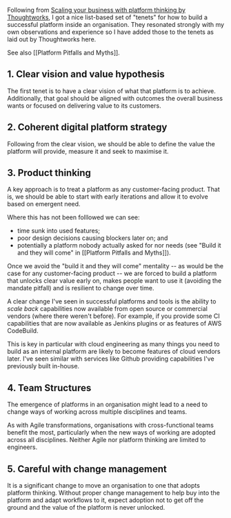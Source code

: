 Following from [Scaling your business with platform thinking by Thoughtworks](https://www.thoughtworks.com/en-gb/what-we-do/enterprise-modernization-platforms-cloud/empc-hub/scaling-your-business-with-platform-thinking), I got a nice list-based set of "tenets" for how to build a successful platform inside an organisation. They resonated strongly with my own observations and experience so I have added those to the tenets as laid out by Thoughtworks here.

See also [[Platform Pitfalls and Myths]].

## 1. Clear vision and value hypothesis

The first tenet is to have a clear vision of what that platform is to achieve. Additionally, that goal should be aligned with outcomes the overall business wants or focused on delivering value to its customers.

## 2. Coherent digital platform strategy

Following from the clear vision, we should be able to define the value the platform will provide, measure it and seek to maximise it.

## 3. Product thinking

A key approach is to treat a platform as any customer-facing product. That is, we should be able to start with early iterations and allow it to evolve based on emergent need.

Where this has not been folllowed we can see:

- time sunk into used features;
- poor design decisions causing blockers later on; and
- potentially a platform nobody actually asked for nor needs (see "Build it and they will come" in [[Platform Pitfalls and Myths]]).

Once we avoid the "build it and they will come" mentality -- as would be the case for any customer-facing product -- we are forced to build a platform that unlocks clear value early on, makes people want to use it (avoiding the mandate pitfall) and is resilient to change over time.

A clear change I've seen in successful platforms and tools is the ability to _scale back_ capabilities now available from open source or commercial vendors (where there weren't before). For example, if you provide some CI capabilities that are now available as Jenkins plugins or as features of AWS CodeBuild.

This is key in particular with cloud engineering as many things you need to build as an internal platform are likely to become features of cloud vendors later. I've seen similar with services like Github providing capabilities I've previously built in-house.

## 4. Team Structures

The emergence of platforms in an organisation might lead to a need to change ways of working across multiple disciplines and teams.

As with Agile transformations, organisations with cross-functional teams benefit the most, particularly when the new ways of working are adopted across all disciplines. Neither Agile nor platform thinking are limited to engineers.

## 5. Careful with change management

It is a significant change to move an organisation to one that adopts platform thinking. Without proper change management to help buy into the platform and adapt workflows to it, expect adoption not to get off the ground and the value of the platform is never unlocked.
